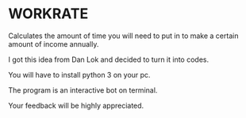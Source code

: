# WORKRATE
Calculates the amount of time you will need to put in to make a certain amount of income annually.

I got this idea from Dan Lok and decided to turn it into codes. 

You will have to install python 3 on your pc.

The program is an interactive bot on terminal.

Your feedback will be highly appreciated.
